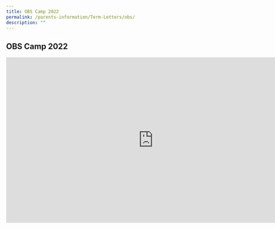 ```yaml
---
title: OBS Camp 2022
permalink: /parents-information/Term-Letters/obs/
description: ""
---
```


## OBS Camp 2022

<iframe allowfullscreen="true" height="450" width="800" frameborder="0" src="https://docs.google.com/presentation/d/e/2PACX-1vSHsFtt6upevXJzBYD4TfM34sxVSUyQvhACC449A9ndKKmwmhsYbuiOCYQGuVYgGpa6NmuRZO0bxUV1/embed?start=false&amp;loop=false&amp;delayms=3000"></iframe>